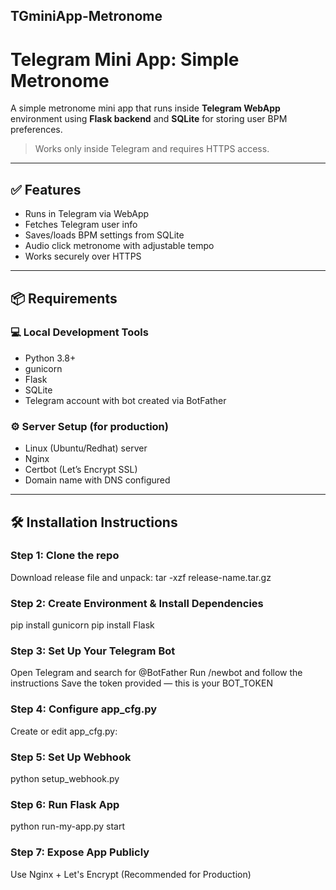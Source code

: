 ## TGminiApp-Metronome
# Telegram Mini App: Simple Metronome

A simple metronome mini app that runs inside **Telegram WebApp** environment using **Flask backend** and **SQLite** for storing user BPM preferences.

> Works only inside Telegram and requires HTTPS access.

---

## ✅ Features

- Runs in Telegram via WebApp
- Fetches Telegram user info
- Saves/loads BPM settings from SQLite
- Audio click metronome with adjustable tempo
- Works securely over HTTPS

---

## 📦 Requirements

### 💻 Local Development Tools

- Python 3.8+
- gunicorn
- Flask
- SQLite
- Telegram account with bot created via BotFather

### ⚙️ Server Setup (for production)

- Linux (Ubuntu/Redhat) server
- Nginx
- Certbot (Let’s Encrypt SSL)
- Domain name with DNS configured

---

## 🛠️ Installation Instructions

### Step 1: Clone the repo
Download release file and unpack:
tar -xzf release-name.tar.gz

### Step 2: Create Environment & Install Dependencies
pip install gunicorn
pip install Flask

### Step 3: Set Up Your Telegram Bot
Open Telegram and search for @BotFather
Run /newbot and follow the instructions
Save the token provided — this is your BOT_TOKEN

### Step 4: Configure app_cfg.py
Create or edit app_cfg.py:

### Step 5: Set Up Webhook 

python setup_webhook.py

### Step 6: Run Flask App
python run-my-app.py start

### Step 7: Expose App Publicly 
Use Nginx + Let's Encrypt (Recommended for Production)
